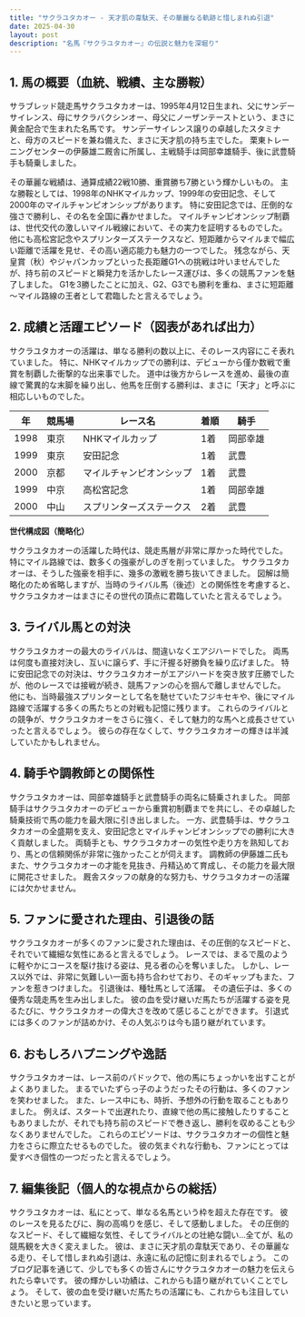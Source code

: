 ```yaml
---
title: "サクラユタカオー - 天才肌の韋駄天、その華麗なる軌跡と惜しまれぬ引退"
date: 2025-04-30
layout: post
description: "名馬『サクラユタカオー』の伝説と魅力を深堀り"
---
```


## 1. 馬の概要（血統、戦績、主な勝鞍）

サラブレッド競走馬サクラユタカオーは、1995年4月12日生まれ、父にサンデーサイレンス、母にサクラバクシンオー、母父にノーザンテーストという、まさに黄金配合で生まれた名馬です。  サンデーサイレンス譲りの卓越したスタミナと、母方のスピードを兼ね備えた、まさに天才肌の持ち主でした。  栗東トレーニングセンターの伊藤雄二厩舎に所属し、主戦騎手は岡部幸雄騎手、後に武豊騎手も騎乗しました。

その華麗な戦績は、通算成績22戦10勝、重賞勝ち7勝という輝かしいもの。  主な勝鞍としては、1998年のNHKマイルカップ、1999年の安田記念、そして2000年のマイルチャンピオンシップがあります。  特に安田記念では、圧倒的な強さで勝利し、その名を全国に轟かせました。  マイルチャンピオンシップ制覇は、世代交代の激しいマイル戦線において、その実力を証明するものでした。  他にも高松宮記念やスプリンターズステークスなど、短距離からマイルまで幅広い距離で活躍を見せ、その高い適応能力も魅力の一つでした。  残念ながら、天皇賞（秋）やジャパンカップといった長距離G1への挑戦は叶いませんでしたが、持ち前のスピードと瞬発力を活かしたレース運びは、多くの競馬ファンを魅了しました。  G1を3勝したことに加え、G2、G3でも勝利を重ね、まさに短距離～マイル路線の王者として君臨したと言えるでしょう。


## 2. 成績と活躍エピソード（図表があれば出力）

サクラユタカオーの活躍は、単なる勝利の数以上に、そのレース内容にこそ表れていました。  特に、NHKマイルカップでの勝利は、デビューから僅か数戦で重賞を制覇した衝撃的な出来事でした。  道中は後方からレースを進め、最後の直線で驚異的な末脚を繰り出し、他馬を圧倒する勝利は、まさに「天才」と呼ぶに相応しいものでした。

| 年 | 競馬場 | レース名 | 着順 | 騎手 |
|---|---|---|---|---|
| 1998 | 東京 | NHKマイルカップ | 1着 | 岡部幸雄 |
| 1999 | 東京 | 安田記念 | 1着 | 武豊 |
| 2000 | 京都 | マイルチャンピオンシップ | 1着 | 武豊 |
| 1999 | 中京 | 高松宮記念 | 1着 | 岡部幸雄 |
| 2000 | 中山 | スプリンターズステークス | 2着 | 武豊 |


**世代構成図（簡略化）**

サクラユタカオーの活躍した時代は、競走馬層が非常に厚かった時代でした。  特にマイル路線では、数多くの強豪がしのぎを削っていました。  サクラユタカオーは、そうした強豪を相手に、幾多の激戦を勝ち抜いてきました。  図解は簡略化のため省略しますが、当時のライバル馬（後述）との関係性を考慮すると、サクラユタカオーはまさにその世代の頂点に君臨していたと言えるでしょう。


## 3. ライバル馬との対決

サクラユタカオーの最大のライバルは、間違いなくエアジハードでした。  両馬は何度も直接対決し、互いに譲らず、手に汗握る好勝負を繰り広げました。  特に安田記念での対決は、サクラユタカオーがエアジハードを突き放す圧勝でしたが、他のレースでは接戦が続き、競馬ファンの心を掴んで離しませんでした。  他にも、当時最強スプリンターとして名を馳せていたフジキセキや、後にマイル路線で活躍する多くの馬たちとの対戦も記憶に残ります。  これらのライバルとの競争が、サクラユタカオーをさらに強く、そして魅力的な馬へと成長させていったと言えるでしょう。  彼らの存在なくして、サクラユタカオーの輝きは半減していたかもしれません。


## 4. 騎手や調教師との関係性

サクラユタカオーは、岡部幸雄騎手と武豊騎手の両名に騎乗されました。  岡部騎手はサクラユタカオーのデビューから重賞初制覇までを共にし、その卓越した騎乗技術で馬の能力を最大限に引き出しました。  一方、武豊騎手は、サクラユタカオーの全盛期を支え、安田記念とマイルチャンピオンシップでの勝利に大きく貢献しました。  両騎手とも、サクラユタカオーの気性や走り方を熟知しており、馬との信頼関係が非常に強かったことが伺えます。  調教師の伊藤雄二氏もまた、サクラユタカオーの才能を見抜き、丹精込めて育成し、その能力を最大限に開花させました。  厩舎スタッフの献身的な努力も、サクラユタカオーの活躍には欠かせません。


## 5. ファンに愛された理由、引退後の話

サクラユタカオーが多くのファンに愛された理由は、その圧倒的なスピードと、それでいて繊細な気性にあると言えるでしょう。  レースでは、まるで風のように軽やかにコースを駆け抜ける姿は、見る者の心を奪いました。  しかし、レース以外では、非常に気難しい一面も持ち合わせており、そのギャップもまた、ファンを惹きつけました。  引退後は、種牡馬として活躍。  その遺伝子は、多くの優秀な競走馬を生み出しました。  彼の血を受け継いだ馬たちが活躍する姿を見るたびに、サクラユタカオーの偉大さを改めて感じることができます。  引退式には多くのファンが詰めかけ、その人気ぶりは今も語り継がれています。


## 6. おもしろハプニングや逸話

サクラユタカオーは、レース前のパドックで、他の馬にちょっかいを出すことがよくありました。  まるでいたずらっ子のようだったその行動は、多くのファンを笑わせました。  また、レース中にも、時折、予想外の行動を取ることもありました。  例えば、スタートで出遅れたり、直線で他の馬に接触したりすることもありましたが、それでも持ち前のスピードで巻き返し、勝利を収めることも少なくありませんでした。  これらのエピソードは、サクラユタカオーの個性と魅力をさらに際立たせるものでした。  彼の気まぐれな行動も、ファンにとっては愛すべき個性の一つだったと言えるでしょう。


## 7. 編集後記（個人的な視点からの総括）

サクラユタカオーは、私にとって、単なる名馬という枠を超えた存在です。  彼のレースを見るたびに、胸の高鳴りを感じ、そして感動しました。  その圧倒的なスピード、そして繊細な気性、そしてライバルとの壮絶な闘い…全てが、私の競馬観を大きく変えました。  彼は、まさに天才肌の韋駄天であり、その華麗なる走り、そして惜しまれぬ引退は、永遠に私の記憶に刻まれるでしょう。  このブログ記事を通じて、少しでも多くの皆さんにサクラユタカオーの魅力を伝えられたら幸いです。  彼の輝かしい功績は、これからも語り継がれていくことでしょう。  そして、彼の血を受け継いだ馬たちの活躍にも、これからも注目していきたいと思っています。
